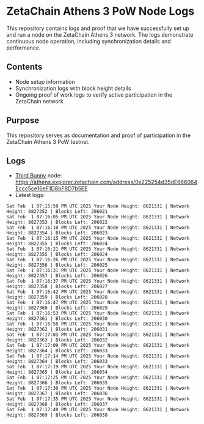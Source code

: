 # ZetaChain Athens 3 PoW Node Logs
This repository contains logs and proof that we have successfully set up and run a node on the ZetaChain Athens 3 network. The logs demonstrate continuous node operation, including synchronization details and performance.

## Contents
- Node setup information
- Synchronization logs with block height details
- Ongoing proof of work logs to verify active participation in the ZetaChain network

## Purpose
This repository serves as documentation and proof of participation in the ZetaChain Athens 3 PoW testnet.

## Logs

- [Third Bunny](https://thirdbunny.xyz/) node: https://athens.explorer.zetachain.com/address/0x225254d35dE666064Eccc5ce16eF1D8bF8D7b5EE
- Latest logs:
```
Sat Feb  1 07:15:59 PM UTC 2025 Your Node Height: 8621331 | Network Height: 8827352 | Blocks Left: 206021
Sat Feb  1 07:16:05 PM UTC 2025 Your Node Height: 8621331 | Network Height: 8827353 | Blocks Left: 206022
Sat Feb  1 07:16:10 PM UTC 2025 Your Node Height: 8621331 | Network Height: 8827354 | Blocks Left: 206023
Sat Feb  1 07:16:15 PM UTC 2025 Your Node Height: 8621331 | Network Height: 8827355 | Blocks Left: 206024
Sat Feb  1 07:16:21 PM UTC 2025 Your Node Height: 8621331 | Network Height: 8827355 | Blocks Left: 206024
Sat Feb  1 07:16:26 PM UTC 2025 Your Node Height: 8621331 | Network Height: 8827356 | Blocks Left: 206025
Sat Feb  1 07:16:31 PM UTC 2025 Your Node Height: 8621331 | Network Height: 8827357 | Blocks Left: 206026
Sat Feb  1 07:16:37 PM UTC 2025 Your Node Height: 8621331 | Network Height: 8827358 | Blocks Left: 206027
Sat Feb  1 07:16:42 PM UTC 2025 Your Node Height: 8621331 | Network Height: 8827359 | Blocks Left: 206028
Sat Feb  1 07:16:47 PM UTC 2025 Your Node Height: 8621331 | Network Height: 8827360 | Blocks Left: 206029
Sat Feb  1 07:16:53 PM UTC 2025 Your Node Height: 8621331 | Network Height: 8827361 | Blocks Left: 206030
Sat Feb  1 07:16:58 PM UTC 2025 Your Node Height: 8621331 | Network Height: 8827362 | Blocks Left: 206031
Sat Feb  1 07:17:03 PM UTC 2025 Your Node Height: 8621331 | Network Height: 8827363 | Blocks Left: 206032
Sat Feb  1 07:17:09 PM UTC 2025 Your Node Height: 8621331 | Network Height: 8827364 | Blocks Left: 206033
Sat Feb  1 07:17:14 PM UTC 2025 Your Node Height: 8621331 | Network Height: 8827364 | Blocks Left: 206033
Sat Feb  1 07:17:19 PM UTC 2025 Your Node Height: 8621331 | Network Height: 8827365 | Blocks Left: 206034
Sat Feb  1 07:17:25 PM UTC 2025 Your Node Height: 8621331 | Network Height: 8827366 | Blocks Left: 206035
Sat Feb  1 07:17:30 PM UTC 2025 Your Node Height: 8621331 | Network Height: 8827367 | Blocks Left: 206036
Sat Feb  1 07:17:35 PM UTC 2025 Your Node Height: 8621331 | Network Height: 8827368 | Blocks Left: 206037
Sat Feb  1 07:17:40 PM UTC 2025 Your Node Height: 8621331 | Network Height: 8827369 | Blocks Left: 206038
```
